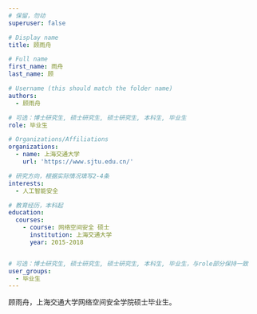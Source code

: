 ```yaml
---
# 保留，勿动
superuser: false

# Display name
title: 顾雨舟

# Full name
first_name: 雨舟
last_name: 顾

# Username (this should match the folder name)
authors:
  - 顾雨舟

# 可选：博士研究生, 硕士研究生, 硕士研究生, 本科生, 毕业生
role: 毕业生

# Organizations/Affiliations
organizations:
  - name: 上海交通大学
    url: 'https://www.sjtu.edu.cn/'

# 研究方向，根据实际情况填写2-4条
interests:
  - 人工智能安全

# 教育经历，本科起
education:
  courses:
    - course: 网络空间安全 硕士
      institution: 上海交通大学
      year: 2015-2018


# 可选：博士研究生, 硕士研究生, 硕士研究生, 本科生, 毕业生，与role部分保持一致
user_groups:
  - 毕业生
---
```


顾雨舟，上海交通大学网络空间安全学院硕士毕业生。